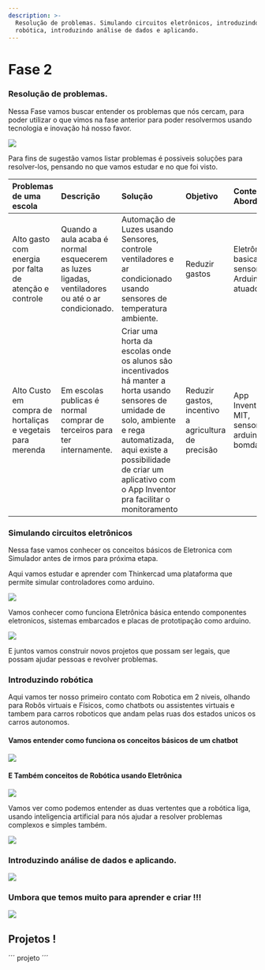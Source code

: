 ```yaml
---
description: >-
  Resolução de problemas. Simulando circuitos eletrônicos, introduzindo
  robótica, introduzindo análise de dados e aplicando.
---
```


# Fase 2

### Resolução de problemas. 

Nessa Fase vamos buscar entender os problemas que nós cercam, para poder utilizar o que vimos na fase anterior para poder resolvermos usando tecnologia e inovação há nosso favor.

![](https://media2.giphy.com/media/d3mlE7uhX8KFgEmY/giphy.gif)

Para fins de sugestão vamos listar problemas é possiveis soluções para resolver-los, pensando no que vamos estudar e no que foi visto.

| Problemas de uma escola | Descrição | Solução | Objetivo | Conteúdos Abordados |
| :--- | :--- | :--- | :--- | :--- |
| Alto gasto com energia por falta de atenção e controle | Quando a aula acaba é normal esquecerem as luzes ligadas, ventiladores ou até o ar condicionado. | Automação de Luzes usando Sensores, controle ventiladores e ar condicionado usando sensores de temperatura ambiente. | Reduzir gastos | Eletrônica basica, sensores, Arduino, atuadores |
| Alto Custo em compra de hortaliças e vegetais para merenda | Em escolas publicas é normal comprar de terceiros para ter internamente. | Criar uma horta da escolas onde os alunos são incentivados há manter a horta usando sensores de umidade de solo, ambiente e rega automatizada, aqui existe a possibilidade de criar um aplicativo com o App Inventor pra facilitar o monitoramento | Reduzir gastos, incentivo a agricultura de precisão | App Inventor MIT, sensores, arduino, bomdagua  |



### Simulando circuitos eletrônicos

Nessa fase vamos conhecer os conceitos básicos de Eletronica com Simulador antes de irmos para próxima etapa.

Aqui vamos estudar e aprender com Thinkercad uma plataforma que permite simular controladores como arduino.

![](https://blogdottinkercaddotcom.files.wordpress.com/2018/08/computer-friend.gif?w=387)



Vamos conhecer como funciona Eletrônica básica entendo componentes eletronicos, sistemas embarcados e placas de prototipação como arduino.

![](https://i1.wp.com/www.arduinoportugal.pt/wp-content/uploads/2017/03/O-que-%C3%A9-Arduino-630x343.png?resize=630%2C343&ssl=1)

E juntos vamos construir novos projetos que possam ser legais, que possam ajudar pessoas e revolver problemas.



### Introduzindo robótica

Aqui vamos ter nosso primeiro contato com Robotica em 2 niveis, olhando para Robôs virtuais e Físicos, como chatbots ou assistentes virtuais  e tambem para carros roboticos que andam pelas ruas dos estados unicos os carros autonomos. 

#### Vamos entender como funciona os conceitos básicos de um chatbot

![](https://miro.medium.com/max/1838/1*xj1rQDGCJ5_kBHqBGcK0dA.gif)

#### E Também conceitos de Robótica usando Eletrônica 

![](https://www.gadgetify.com/wp-content/uploads/2018/01/16/Q1-lite-Open-Source-Quadruped-Robot.gif)

Vamos ver como podemos entender as duas vertentes que a robótica liga, usando inteligencia artificial para nós ajudar a resolver problemas complexos e simples também.

![](https://media0.giphy.com/media/3ov9jRb8Bc21BEBgZ2/giphy.gif)





### Introduzindo análise de dados e aplicando.

![](https://mir-s3-cdn-cf.behance.net/project_modules/max_1200/699e4762225981.5a89af14d87a9.gif)

### Umbora que temos muito para aprender e criar !!!

![](https://blog.arduino.cc/wp-content/uploads/2017/01/gobang.gif)

## Projetos !

´´´ projeto ´´´

